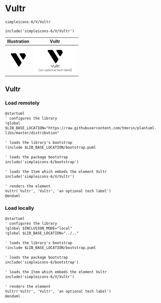 # Vultr


```text
simpleicons-6/V/Vultr
```

```text
include('simpleicons-6/V/Vultr')
```



| Illustration | Vultr |
| :---: | :---: |
| ![illustration for Illustration](../../simpleicons-6/V/Vultr.png) | ![illustration for Vultr](../../simpleicons-6/V/Vultr.Local.png) |




## Vultr

### Load remotely
```plantuml
@startuml
' configures the library
!global $LIB_BASE_LOCATION="https://raw.githubusercontent.com/tmorin/plantuml-libs/master/distribution"

' loads the library's bootstrap
!include $LIB_BASE_LOCATION/bootstrap.puml

' loads the package bootstrap
include('simpleicons-6/bootstrap')

' loads the Item which embeds the element Vultr
include('simpleicons-6/V/Vultr')

' renders the element
Vultr('Vultr', 'Vultr', 'an optional tech label')
@enduml
```

### Load locally
```plantuml
@startuml
' configures the library
!global $INCLUSION_MODE="local"
!global $LIB_BASE_LOCATION="../.."

' loads the library's bootstrap
!include $LIB_BASE_LOCATION/bootstrap.puml

' loads the package bootstrap
include('simpleicons-6/bootstrap')

' loads the Item which embeds the element Vultr
include('simpleicons-6/V/Vultr')

' renders the element
Vultr('Vultr', 'Vultr', 'an optional tech label')
@enduml
```

